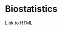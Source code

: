 # Biostatistics
[Link to HTML](file:///Users/kashish/Desktop/untitled%20folder/Biostats_assignment/Bhatt_Kashish_Assignment_1.html)
